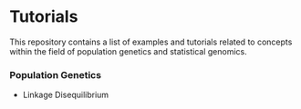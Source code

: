 # Tutorials

This repository contains a list of examples and tutorials related to concepts within the field of population genetics and statistical genomics.

### Population Genetics

- Linkage Disequilibrium


